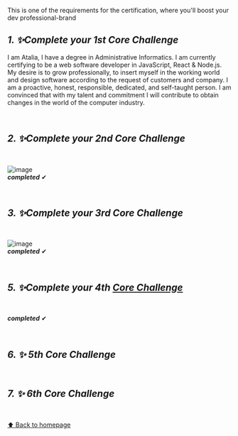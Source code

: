 

This is one of the requirements for the certification, where you'll boost your dev professional-brand

## _1. ✨Complete your 1st Core Challenge_

<p>I am Atalia, I have a degree in Administrative Informatics. I am currently certifying to be a web software developer in JavaScript, React & Node.js. My desire is to grow professionally, to insert myself in the working world and design software according to the request of customers and company. I am a proactive, honest, responsible, dedicated, and self-taught person. I am convinced that with my talent and commitment I will contribute to obtain changes in the world of the computer industry.</p>

<br>

## _2. ✨Complete your 2nd Core Challenge_

<br>

![image](https://img.shields.io/badge/LinkedIn-0077B5?style=for-the-badge&logo=linkedin&logoColor=white)<br>
**_completed_** ✔

<br>

## _3. ✨Complete your 3rd Core Challenge_

<br>

![image](https://img.shields.io/badge/GitHub-100000?style=for-the-badge&logo=github&logoColor=white)<br>
**_completed_** ✔

<br>


## _5. ✨Complete your 4th [Core Challenge](https://github.com/21atalia/core-code-from-scratch-readme/blob/main/resources/scrum.md)_

<br>

**_completed_** ✔

<br>

## _6. ✨ 5th Core Challenge_

<br>

## _7. ✨ 6th Core Challenge_

<br>

[⬆ Back to homepage](https://github.com/21atalia/core-code-from-scratch-readme/blob/main/README.md)<br>
